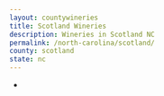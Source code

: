 ```yaml
---
layout: countywineries
title: Scotland Wineries
description: Wineries in Scotland NC
permalink: /north-carolina/scotland/
county: scotland
state: nc
---
```

-
